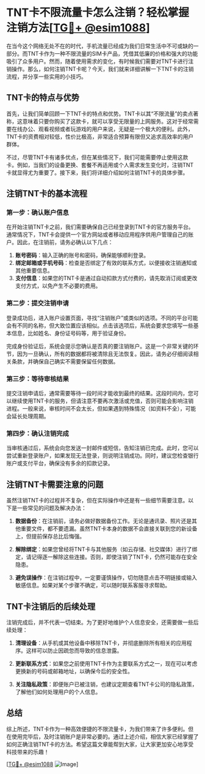 # TNT卡不限流量卡怎么注销？轻松掌握注销方法[[TG💪+ @esim1088](https://t.me/s/esim1088)]

在当今这个网络无处不在的时代，手机流量已经成为我们日常生活中不可或缺的一部分。而TNT卡作为一种不限流量的SIM卡产品，凭借其低廉的价格和强大的功能吸引了众多用户。然而，随着使用需求的变化，有时候我们需要对TNT卡进行注销操作。那么，如何注销TNT卡呢？今天，我们就来详细讲解一下TNT卡的注销流程，并分享一些实用的小技巧。

## TNT卡的特点与优势

首先，让我们简单回顾一下TNT卡的特点和优势。TNT卡以其“不限流量”的卖点著称，这意味着只要你购买了这款卡，就可以享受无限量的上网服务。这对于经常需要在线办公、观看视频或者玩游戏的用户来说，无疑是一个极大的便利。此外，TNT卡的资费相对较低，性价比极高，非常适合预算有限但又追求高效率的用户群体。

不过，尽管TNT卡有诸多优点，但在某些情况下，我们可能需要停止使用这款卡。例如，当我们的设备更换、套餐不再适用或个人需求发生变化时，注销TNT卡就显得尤为重要了。接下来，我们将详细介绍如何注销TNT卡的具体步骤。

## 注销TNT卡的基本流程

### 第一步：确认账户信息

在开始注销TNT卡之前，我们需要确保自己已经登录到TNT卡的官方服务平台。通常情况下，TNT卡会提供一个官方网站或者移动应用程序供用户管理自己的账户。因此，在注销前，请务必确认以下几点：

1. **账号密码**：输入正确的账号和密码，确保能够顺利登录。
2. **绑定邮箱或手机号码**：检查是否绑定了有效的联系方式，以便接收注销通知或其他重要信息。
3. **支付信息**：如果您的TNT卡是通过自动扣款方式付费的，请先取消订阅或更改支付方式，以免产生不必要的费用。

### 第二步：提交注销申请

登录成功后，进入账户设置页面，寻找“注销账户”或类似的选项。不同的平台可能会有不同的名称，但大致位置应该相似。点击该选项后，系统会要求您填写一些基本信息，比如姓名、身份证号码等，用于验证身份。

完成身份验证后，系统会提示您确认是否真的要注销账户。这是一个非常关键的环节，因为一旦确认，所有的数据都将被清除且无法恢复。因此，请务必仔细阅读相关条款，并确保自己确实不需要保留任何数据。

### 第三步：等待审核结果

提交注销申请后，通常需要等待一段时间才能收到最终的结果。这段时间内，您可以继续使用TNT卡的服务，但请注意不要再次激活或充值，否则可能会影响注销进程。一般来说，审核时间不会太长，但如果遇到特殊情况（如资料不全），可能会延长处理周期。

### 第四步：确认注销完成

当审核通过后，系统会向您发送一封邮件或短信，告知注销已完成。此时，您可以尝试重新登录账户，如果发现无法登录，则说明注销成功。同时，建议您检查银行账户或支付平台，确保没有多余的扣款记录。

## 注销TNT卡需要注意的问题

虽然注销TNT卡的过程并不复杂，但在实际操作中还是有一些细节需要注意。以下是一些常见的问题及解决办法：

1. **数据备份**：在注销前，请务必做好数据备份工作。无论是通讯录、照片还是其他重要文件，都不要遗漏。虽然TNT卡本身的数据不会直接关联到您的新设备上，但提前保存总比后悔强。

2. **解除绑定**：如果您曾经将TNT卡与其他服务（如云存储、社交媒体）进行了绑定，请记得逐一解除这些连接。否则，即使注销了TNT卡，仍然可能存在安全隐患。

3. **避免误操作**：在注销过程中，一定要谨慎操作，切勿随意点击不明链接或输入敏感信息。如果对某个步骤不确定，可以随时联系客服寻求帮助。

## TNT卡注销后的后续处理

注销完成后，并不代表一切结束。为了更好地维护个人信息安全，还需要做一些后续处理：

1. **清理设备**：从手机或其他设备中移除TNT卡，并彻底删除所有相关的应用程序。这样可以防止因疏忽而导致的信息泄露。

2. **更新联系方式**：如果您之前使用TNT卡作为主要联系方式之一，现在可以考虑更换新的号码或邮箱地址，以确保今后的安全性。

3. **关注隐私政策**：即便账户已被注销，也建议定期查看TNT卡公司的隐私政策，了解他们如何处理用户的个人信息。

## 总结

综上所述，TNT卡作为一种高效便捷的不限流量卡，为我们带来了许多便利。但在使用完毕后，及时注销账户是非常必要的。通过上述介绍，相信大家已经掌握了如何正确注销TNT卡的方法。希望这篇文章能帮到大家，让大家更加安心地享受科技带来的乐趣！

[[TG💪+ @esim1088](https://t.me/s/esim1088) ![Image](https://i.postimg.cc/4NQfJmqS/Snipaste-2025-05-13-00-14-12.png)]